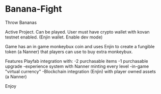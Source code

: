 # Banana-Fight

Throw Bananas

Active Project.  Can be played.  User must have crypto wallet with kovan testnet enabled.  (Enjin wallet.  Enable dev mode)

Game has an in game monkeybux coin and uses Enjin to create a fungible token (a Nanner) that players can use to buy extra monkeybux.

Features Playfab integration with:
-2 purchasable items
-1 purchasable upgrade
-experience system with Nanner minting every level
-in-game "virtual currency" 
-Blockchain integration (Enjin) with player owned assets (a Nanner)

Enjoy
